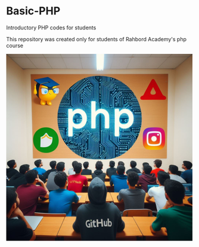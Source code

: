 # Basic-PHP
Introductory PHP codes for students


This repository was created only for students of Rahbord Academy's php course

<img src="https://github.com/Mohammadhosseinmoeinzadeh/Basic-PHP/blob/main/PHP.jpeg" alt="not image" width="500" height="500" align = "center">


